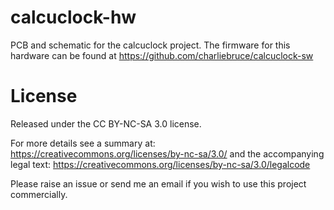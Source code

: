 # calcuclock-hw
PCB and schematic for the calcuclock project. The firmware for this hardware can be found at https://github.com/charliebruce/calcuclock-sw

# License
Released under the CC BY-NC-SA 3.0 license.

For more details see a summary at:
https://creativecommons.org/licenses/by-nc-sa/3.0/ 
and the accompanying legal text:
https://creativecommons.org/licenses/by-nc-sa/3.0/legalcode

Please raise an issue or send me an email if you wish to use this project commercially.
